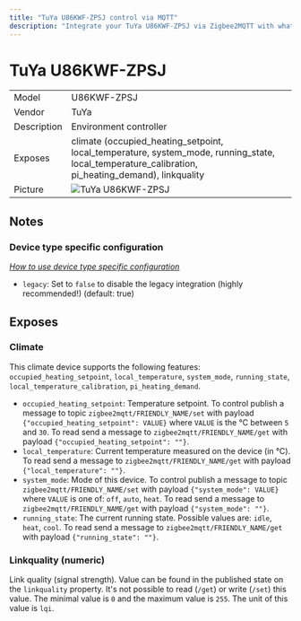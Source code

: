 ```yaml
---
title: "TuYa U86KWF-ZPSJ control via MQTT"
description: "Integrate your TuYa U86KWF-ZPSJ via Zigbee2MQTT with whatever smart home infrastructure you are using without the vendors bridge or gateway."
---
```


<!-- !!!! -->
<!-- ATTENTION: This file is auto-generated through docgen! -->
<!-- You can only edit the "## Notes"-Section. -->
<!-- !!!! -->

# TuYa U86KWF-ZPSJ

|     |     |
|-----|-----|
| Model | U86KWF-ZPSJ  |
| Vendor  | TuYa  |
| Description | Environment controller |
| Exposes | climate (occupied_heating_setpoint, local_temperature, system_mode, running_state, local_temperature_calibration, pi_heating_demand), linkquality |
| Picture | ![TuYa U86KWF-ZPSJ](https://psi-4ward.github.io/zigbee2mqtt-docs/images/devices/U86KWF-ZPSJ.jpg) |


## Notes

### Device type specific configuration
*[How to use device type specific configuration](../information/configuration.md)*

* `legacy`: Set to `false` to disable the legacy integration (highly recommended!) (default: true)



## Exposes

### Climate 
This climate device supports the following features: `occupied_heating_setpoint`, `local_temperature`, `system_mode`, `running_state`, `local_temperature_calibration`, `pi_heating_demand`.
- `occupied_heating_setpoint`: Temperature setpoint. To control publish a message to topic `zigbee2mqtt/FRIENDLY_NAME/set` with payload `{"occupied_heating_setpoint": VALUE}` where `VALUE` is the °C between `5` and `30`. To read send a message to `zigbee2mqtt/FRIENDLY_NAME/get` with payload `{"occupied_heating_setpoint": ""}`.
- `local_temperature`: Current temperature measured on the device (in °C). To read send a message to `zigbee2mqtt/FRIENDLY_NAME/get` with payload `{"local_temperature": ""}`.
- `system_mode`: Mode of this device. To control publish a message to topic `zigbee2mqtt/FRIENDLY_NAME/set` with payload `{"system_mode": VALUE}` where `VALUE` is one of: `off`, `auto`, `heat`. To read send a message to `zigbee2mqtt/FRIENDLY_NAME/get` with payload `{"system_mode": ""}`.
- `running_state`: The current running state. Possible values are: `idle`, `heat`, `cool`. To read send a message to `zigbee2mqtt/FRIENDLY_NAME/get` with payload `{"running_state": ""}`.

### Linkquality (numeric)
Link quality (signal strength).
Value can be found in the published state on the `linkquality` property.
It's not possible to read (`/get`) or write (`/set`) this value.
The minimal value is `0` and the maximum value is `255`.
The unit of this value is `lqi`.

